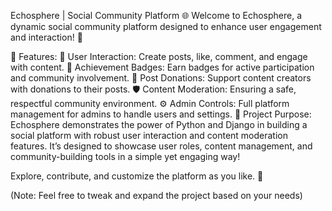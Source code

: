 Echosphere | Social Community Platform 🌐
Welcome to Echosphere, a dynamic social community platform designed to enhance user engagement and interaction! 🌟

🚀 Features:
📝 User Interaction: Create posts, like, comment, and engage with content.
🏅 Achievement Badges: Earn badges for active participation and community involvement.
💸 Post Donations: Support content creators with donations to their posts.
🛡️ Content Moderation: Ensuring a safe, respectful community environment.
⚙️ Admin Controls: Full platform management for admins to handle users and settings.
🎯 Project Purpose:
Echosphere demonstrates the power of Python and Django in building a social platform with robust user interaction and content moderation features. It’s designed to showcase user roles, content management, and community-building tools in a simple yet engaging way!

Explore, contribute, and customize the platform as you like. 🌈

(Note: Feel free to tweak and expand the project based on your needs)
